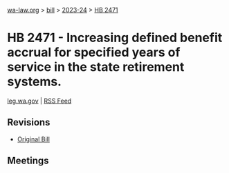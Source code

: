 [wa-law.org](/) > [bill](/bill/) > [2023-24](/bill/2023-24/) > [HB 2471](/bill/2023-24/hb/2471/)

# HB 2471 - Increasing defined benefit accrual for specified years of service in the state retirement systems.
[leg.wa.gov](https://app.leg.wa.gov/billsummary?BillNumber=2471&Year=2023&Initiative=false) | [RSS Feed](./rss.xml)

## Revisions
* [Original Bill](1/)

## Meetings